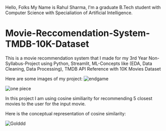 Hello, Folks My Name is Rahul Sharma, I'm a graduate B.Tech student with Computer Science with Specialiation of Artificial Intelligence. 

# Movie-Reccomendation-System-TMDB-10K-Dataset
This is a movie recommendation system that I made for my 3rd Year Non-Syllabus-Project using Python, Streamlit, ML-Concepts like (EDA, Data Cleaning, Data Processing), TMDB API Reference with 10K Movies Dataset 

Here are some images of my project:
![endgame](https://github.com/user-attachments/assets/d2ddd14f-78a2-467d-b52c-4bcc920e3f72)


![one piece](https://github.com/user-attachments/assets/7e6a339a-ead4-4807-af1c-a3785351c4c3)


In this project I am using cosine similiarity for recommending 5 closest movies to the user for the input movie.

Here is the conceptual representation of cosine similarity:

![Golddd](https://github.com/user-attachments/assets/67c06d6d-487e-445b-9aba-e7bb2e1091f2)
